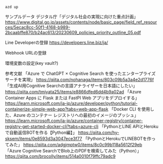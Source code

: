 ```
azd up
```

サンプルデータ
デジタル庁「デジタル社会の実現に向けた重点計画」
https://www.digital.go.jp/assets/contents/node/basic_page/field_ref_resources/5ecac8cc-50f1-4168-b989-2bcaabffe870/b24ac613/20230609_policies_priority_outline_05.pdf

Line Developerの登録
https://developers.line.biz/ja/

Webhook URLの登録


環境変数の設定(key vault?)


参考文献
「Azure で ChatGPT × Cognitive Search を使ったエンタープライズサーチを実現」
https://qiita.com/nohanaga/items/803c09b5a3a4e2d1776f
「生成AI用Cognitive Searchの言語アナライザーを日本語にしたい」
https://qiita.com/tmiyata25/items/e8866dfed6dd4b9a02ad
「Azure Container Apps に Flask または FastPI Web アプリをデプロイする」
https://learn.microsoft.com/ja-jp/azure/developer/python/tutorial-containerize-simple-web-app?tabs=web-app-flask
「Docker CLI を使用した、Azure のコンテナー レジストリへの最初のイメージのプッシュ」
https://learn.microsoft.com/ja-jp/azure/container-registry/container-registry-get-started-docker-cli?tabs=azure-cli
「PythonとLINE APIとHerokuで自動返信BOTを作る【Python編】」
https://qiita.com/hy-sksem/items/0e8593d3a3047ece3f77
「PythonとHerokuでLINEBOTを作ってみた」
https://qiita.com/adgjmptw0/items/8c0c99b118a5612f29eb
「Azure Cognitive SearchでBlob上のPDFを検索してみた（Python）」
https://qiita.com/brocolly/items/514a0010f79ffc79adc9